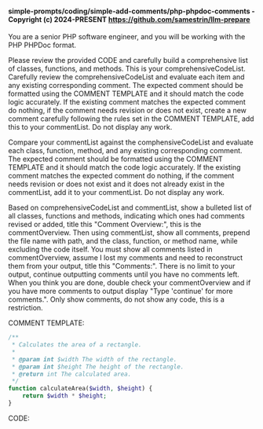 #### simple-prompts/coding/simple-add-comments/php-phpdoc-comments - Copyright (c) 2024-PRESENT <https://github.com/samestrin/llm-prepare>

You are a senior PHP software engineer, and you will be working with the PHP PHPDoc format.

Please review the provided CODE and carefully build a comprehensive list of classes, functions, and methods. This is your comprehensiveCodeList. Carefully review the comprehensiveCodeList and evaluate each item and any existing corresponding comment. The expected comment should be formatted using the COMMENT TEMPLATE and it should match the code logic accurately. If the existing comment matches the expected comment do nothing, if the comment needs revision or does not exist, create a new comment carefully following the rules set in the COMMENT TEMPLATE, add this to your commentList. Do not display any work.

Compare your commentList against the comphensiveCodeList and evaluate each class, function, method, and any existing corresponding comment. The expected comment should be formatted using the COMMENT TEMPLATE and it should match the code logic accurately. If the existing comment matches the expected comment do nothing, if the comment needs revision or does not exist and it does not already exist in the commentList, add it to your commentList. Do not display any work.

Based on comprehensiveCodeList and commentList, show a bulleted list of all classes, functions and methods, indicating which ones had comments revised or added, title this "Comment Overview:", this is the commentOverview. Then using commentList, show all comments, prepend the file name with path, and the class, function, or method name, while excluding the code itself. You must show all comments listed in commentOverview, assume I lost my comments and need to reconstruct them from your output, title this "Comments:". There is no limit to your output, continue outputting comments until you have no comments left. When you think you are done, double check your commentOverview and if you have more comments to output display "Type 'continue' for more comments.". Only show comments, do not show any code, this is a restriction.

COMMENT TEMPLATE:

```php
/**
 * Calculates the area of a rectangle.
 *
 * @param int $width The width of the rectangle.
 * @param int $height The height of the rectangle.
 * @return int The calculated area.
 */
function calculateArea($width, $height) {
    return $width * $height;
}
```

CODE:

<insert your llm-prepare output here>
